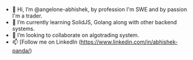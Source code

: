 - 👋 Hi, I’m @angelone-abhishek, by profession I'm SWE and by passion I'm a trader.
- 🌱 I’m currently learning SolidJS, Golang along with other backend systems.
- 💞️ I’m looking to collaborate on algotrading system.
- 📫 [Follow me on LinkedIn (https://www.linkedin.com/in/abhishek-panda/)

<!---
angelone-abhishek/angelone-abhishek is a ✨ special ✨ repository because its `README.md` (this file) appears on your GitHub profile.
You can click the Preview link to take a look at your changes.
--->
